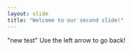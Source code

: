 ```yaml
---
layout: slide
title: "Welcome to our second slide!"
---
```

"new test"
Use the left arrow to go back!
